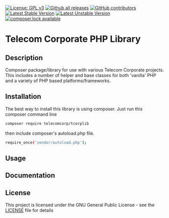 [![License: GPL v3](https://img.shields.io/badge/License-GPL%20v3-blue.svg)](http://www.gnu.org/licenses/gpl-3.0)
[![Github all releases](https://img.shields.io/github/downloads/telecomcorp/tcorplib/total.svg)](https://GitHub.com/telecomcorp/tcorplib/releases/)
[![GitHub contributors](https://img.shields.io/github/contributors/telecomcorp/tcorplib.svg)](https://GitHub.com/telecomcorp/tcorplib/graphs/contributors/)
[![Latest Stable Version](https://poser.pugx.org/telecomcorp/tcorplib/version)](https://packagist.org/packages/telecomcorp/tcorplib)
[![Latest Unstable Version](https://poser.pugx.org/telecomcorp/tcorplib/v/unstable)](//packagist.org/packages/telecomcorp/tcorplib)
[![composer.lock available](https://poser.pugx.org/telecomcorp/tcorplib/composerlock)](https://packagist.org/packages/telecomcorp/tcorplib)


# Telecom Corporate PHP Library

## Description
Composer package/library for use with various Telecom Corporate projects. This includes a number of helper and base classes for both  'vanilla' PHP and a variety of PHP based platforms/frameworks.

## Installation
The best way to install this library is using composer. Just run this composer command line
```sh
composer require telecomcorp/tcorplib
```
then include composer's autoload.php file.
```sh
require_once('vendor/autoload.php');
```

## Usage

## Documentation

## License
This project is licensed under the GNU General Public License - see the [LICENSE](LICENSE "LICENSE") file for details
